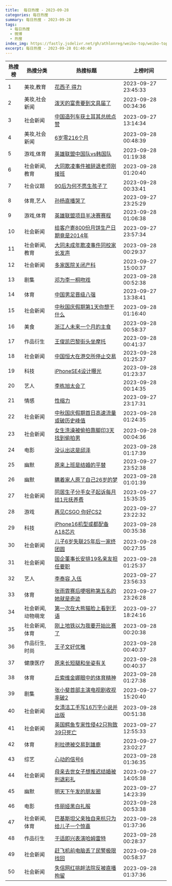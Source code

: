 ```yaml
---
title:  每日热搜 - 2023-09-28
categories: 每日热搜
summary: 每日热搜 - 2023-09-28
tags:
  - 每日热搜
  - 微博
  - 热搜
index_img: https://fastly.jsdelivr.net/gh/athlonreg/weibo-top/weibo-top.jpeg
excerpt: 每日热搜 - 2023-09-28 01:40:40
---
```


| 热搜榜 | 热搜分类 | 热搜标题 | 上榜时间 |
| --- | --- | --- | --- |
| 1 | 美妆,教育 | [花西子 得力](https://s.weibo.com/weibo%3Fq%3D%2523%E8%8A%B1%E8%A5%BF%E5%AD%90%20%E5%BE%97%E5%8A%9B%2523) | 2023-09-27 23:45:33 | 
| 2 | 美妆,社会新闻 | [泼天的富贵要到文具届了](https://s.weibo.com/weibo%3Fq%3D%2523%E6%B3%BC%E5%A4%A9%E7%9A%84%E5%AF%8C%E8%B4%B5%E8%A6%81%E5%88%B0%E6%96%87%E5%85%B7%E5%B1%8A%E4%BA%86%2523) | 2023-09-28 00:34:36 | 
| 3 | 社会新闻 | [中国造列车获土耳其总统点赞](https://s.weibo.com/weibo%3Fq%3D%2523%E4%B8%AD%E5%9B%BD%E9%80%A0%E5%88%97%E8%BD%A6%E8%8E%B7%E5%9C%9F%E8%80%B3%E5%85%B6%E6%80%BB%E7%BB%9F%E7%82%B9%E8%B5%9E%2523) | 2023-09-27 13:14:34 | 
| 4 | 美妆,社会新闻 | [6岁零216个月](https://s.weibo.com/weibo%3Fq%3D%25236%E5%B2%81%E9%9B%B6216%E4%B8%AA%E6%9C%88%2523) | 2023-09-28 00:48:39 | 
| 5 | 游戏,体育 | [英雄联盟中国队vs韩国队](https://s.weibo.com/weibo%3Fq%3D%2523%E8%8B%B1%E9%9B%84%E8%81%94%E7%9B%9F%E4%B8%AD%E5%9B%BD%E9%98%9Fvs%E9%9F%A9%E5%9B%BD%E9%98%9F%2523) | 2023-09-28 01:19:38 | 
| 6 | 社会新闻,教育 | [大同欺凌事件被辞退老师刚接班](https://s.weibo.com/weibo%3Fq%3D%2523%E5%A4%A7%E5%90%8C%E6%AC%BA%E5%87%8C%E4%BA%8B%E4%BB%B6%E8%A2%AB%E8%BE%9E%E9%80%80%E8%80%81%E5%B8%88%E5%88%9A%E6%8E%A5%E7%8F%AD%2523) | 2023-09-28 01:20:40 | 
| 7 | 社会议题 | [90后为何不愿生孩子了](https://s.weibo.com/weibo%3Fq%3D%252390%E5%90%8E%E4%B8%BA%E4%BD%95%E4%B8%8D%E6%84%BF%E7%94%9F%E5%AD%A9%E5%AD%90%E4%BA%86%2523) | 2023-09-28 00:33:41 | 
| 8 | 体育,艺人 | [孙杨直播哭了](https://s.weibo.com/weibo%3Fq%3D%2523%E5%AD%99%E6%9D%A8%E7%9B%B4%E6%92%AD%E5%93%AD%E4%BA%86%2523) | 2023-09-27 23:25:29 | 
| 9 | 游戏,体育 | [英雄联盟项目半决赛赛程](https://s.weibo.com/weibo%3Fq%3D%2523%E8%8B%B1%E9%9B%84%E8%81%94%E7%9B%9F%E9%A1%B9%E7%9B%AE%E5%8D%8A%E5%86%B3%E8%B5%9B%E8%B5%9B%E7%A8%8B%2523) | 2023-09-28 01:06:38 | 
| 10 | 社会新闻 | [给客户寄800份月饼生产日期竟是2014年](https://s.weibo.com/weibo%3Fq%3D%2523%E7%BB%99%E5%AE%A2%E6%88%B7%E5%AF%84800%E4%BB%BD%E6%9C%88%E9%A5%BC%E7%94%9F%E4%BA%A7%E6%97%A5%E6%9C%9F%E7%AB%9F%E6%98%AF2014%E5%B9%B4%2523) | 2023-09-27 23:57:34 | 
| 11 | 社会新闻,教育 | [大同未成年欺凌事件同校家长发声](https://s.weibo.com/weibo%3Fq%3D%2523%E5%A4%A7%E5%90%8C%E6%9C%AA%E6%88%90%E5%B9%B4%E6%AC%BA%E5%87%8C%E4%BA%8B%E4%BB%B6%E5%90%8C%E6%A0%A1%E5%AE%B6%E9%95%BF%E5%8F%91%E5%A3%B0%2523) | 2023-09-28 00:29:37 | 
| 12 | 社会新闻 | [多家医院关闭产科](https://s.weibo.com/weibo%3Fq%3D%2523%E5%A4%9A%E5%AE%B6%E5%8C%BB%E9%99%A2%E5%85%B3%E9%97%AD%E4%BA%A7%E7%A7%91%2523) | 2023-09-27 15:00:37 | 
| 13 | 剧集 | [邓为李一桐吻戏](https://s.weibo.com/weibo%3Fq%3D%2523%E9%82%93%E4%B8%BA%E6%9D%8E%E4%B8%80%E6%A1%90%E5%90%BB%E6%88%8F%2523) | 2023-09-28 00:52:38 | 
| 14 | 体育 | [中国男足晋级八强](https://s.weibo.com/weibo%3Fq%3D%2523%E4%B8%AD%E5%9B%BD%E7%94%B7%E8%B6%B3%E6%99%8B%E7%BA%A7%E5%85%AB%E5%BC%BA%2523) | 2023-09-27 13:38:41 | 
| 15 | 社会新闻 | [中秋国庆假期第1天你想干什么](https://s.weibo.com/weibo%3Fq%3D%2523%E4%B8%AD%E7%A7%8B%E5%9B%BD%E5%BA%86%E5%81%87%E6%9C%9F%E7%AC%AC1%E5%A4%A9%E4%BD%A0%E6%83%B3%E5%B9%B2%E4%BB%80%E4%B9%88%2523) | 2023-09-28 01:16:40 | 
| 16 | 美食 | [浙江人未来一个月的主食](https://s.weibo.com/weibo%3Fq%3D%2523%E6%B5%99%E6%B1%9F%E4%BA%BA%E6%9C%AA%E6%9D%A5%E4%B8%80%E4%B8%AA%E6%9C%88%E7%9A%84%E4%B8%BB%E9%A3%9F%2523) | 2023-09-28 00:58:37 | 
| 17 | 作品衍生 | [王俊凯巴黎街头坐摩托](https://s.weibo.com/weibo%3Fq%3D%2523%E7%8E%8B%E4%BF%8A%E5%87%AF%E5%B7%B4%E9%BB%8E%E8%A1%97%E5%A4%B4%E5%9D%90%E6%91%A9%E6%89%98%2523) | 2023-09-28 00:41:37 | 
| 18 | 社会新闻 | [中国恒大在港交所停止交易](https://s.weibo.com/weibo%3Fq%3D%2523%E4%B8%AD%E5%9B%BD%E6%81%92%E5%A4%A7%E5%9C%A8%E6%B8%AF%E4%BA%A4%E6%89%80%E5%81%9C%E6%AD%A2%E4%BA%A4%E6%98%93%2523) | 2023-09-28 01:25:37 | 
| 19 | 科技 | [iPhoneSE4设计曝光](https://s.weibo.com/weibo%3Fq%3D%2523iPhoneSE4%E8%AE%BE%E8%AE%A1%E6%9B%9D%E5%85%89%2523) | 2023-09-28 01:23:37 | 
| 20 | 艺人 | [李栋旭太会了](https://s.weibo.com/weibo%3Fq%3D%2523%E6%9D%8E%E6%A0%8B%E6%97%AD%E5%A4%AA%E4%BC%9A%E4%BA%86%2523) | 2023-09-28 00:14:35 | 
| 21 | 情感 | [性缩力](https://s.weibo.com/weibo%3Fq%3D%2523%E6%80%A7%E7%BC%A9%E5%8A%9B%2523) | 2023-09-27 23:17:31 | 
| 22 | 社会新闻 | [中秋国庆假期首日高速流量或破历史峰值](https://s.weibo.com/weibo%3Fq%3D%2523%E4%B8%AD%E7%A7%8B%E5%9B%BD%E5%BA%86%E5%81%87%E6%9C%9F%E9%A6%96%E6%97%A5%E9%AB%98%E9%80%9F%E6%B5%81%E9%87%8F%E6%88%96%E7%A0%B4%E5%8E%86%E5%8F%B2%E5%B3%B0%E5%80%BC%2523) | 2023-09-28 01:24:35 | 
| 23 | 社会新闻 | [女生洗澡被偷拍靠脚印3天找到偷拍男](https://s.weibo.com/weibo%3Fq%3D%2523%E5%A5%B3%E7%94%9F%E6%B4%97%E6%BE%A1%E8%A2%AB%E5%81%B7%E6%8B%8D%E9%9D%A0%E8%84%9A%E5%8D%B03%E5%A4%A9%E6%89%BE%E5%88%B0%E5%81%B7%E6%8B%8D%E7%94%B7%2523) | 2023-09-28 00:04:36 | 
| 24 | 电影 | [没认出这是邱泽](https://s.weibo.com/weibo%3Fq%3D%2523%E6%B2%A1%E8%AE%A4%E5%87%BA%E8%BF%99%E6%98%AF%E9%82%B1%E6%B3%BD%2523) | 2023-09-28 01:17:39 | 
| 25 | 幽默 | [原来上班是结婚的平替](https://s.weibo.com/weibo%3Fq%3D%2523%E5%8E%9F%E6%9D%A5%E4%B8%8A%E7%8F%AD%E6%98%AF%E7%BB%93%E5%A9%9A%E7%9A%84%E5%B9%B3%E6%9B%BF%2523) | 2023-09-27 23:52:38 | 
| 26 | 幽默 | [瞒着家人原了自己26岁的梦](https://s.weibo.com/weibo%3Fq%3D%2523%E7%9E%92%E7%9D%80%E5%AE%B6%E4%BA%BA%E5%8E%9F%E4%BA%86%E8%87%AA%E5%B7%B126%E5%B2%81%E7%9A%84%E6%A2%A6%2523) | 2023-09-28 01:01:39 | 
| 27 | 社会新闻 | [同居生子分手女子起诉每月给1元抚养费](https://s.weibo.com/weibo%3Fq%3D%2523%E5%90%8C%E5%B1%85%E7%94%9F%E5%AD%90%E5%88%86%E6%89%8B%E5%A5%B3%E5%AD%90%E8%B5%B7%E8%AF%89%E6%AF%8F%E6%9C%88%E7%BB%991%E5%85%83%E6%8A%9A%E5%85%BB%E8%B4%B9%2523) | 2023-09-27 15:35:35 | 
| 28 | 游戏 | [再见CSGO 你好CS2](https://s.weibo.com/weibo%3Fq%3D%2523%E5%86%8D%E8%A7%81CSGO%20%E4%BD%A0%E5%A5%BDCS2%2523) | 2023-09-27 23:22:32 | 
| 29 | 科技 | [iPhone16机型或都配备A18芯片](https://s.weibo.com/weibo%3Fq%3D%2523iPhone16%E6%9C%BA%E5%9E%8B%E6%88%96%E9%83%BD%E9%85%8D%E5%A4%87A18%E8%8A%AF%E7%89%87%2523) | 2023-09-28 00:35:38 | 
| 30 | 社会新闻 | [儿子6岁失联25年后一家终团圆](https://s.weibo.com/weibo%3Fq%3D%2523%E5%84%BF%E5%AD%906%E5%B2%81%E5%A4%B1%E8%81%9425%E5%B9%B4%E5%90%8E%E4%B8%80%E5%AE%B6%E7%BB%88%E5%9B%A2%E5%9C%86%2523) | 2023-09-28 00:27:35 | 
| 31 | 社会新闻 | [国企董事长安排19名亲友担任要职](https://s.weibo.com/weibo%3Fq%3D%2523%E5%9B%BD%E4%BC%81%E8%91%A3%E4%BA%8B%E9%95%BF%E5%AE%89%E6%8E%9219%E5%90%8D%E4%BA%B2%E5%8F%8B%E6%8B%85%E4%BB%BB%E8%A6%81%E8%81%8C%2523) | 2023-09-28 01:25:37 | 
| 32 | 艺人 | [李泰容 入伍](https://s.weibo.com/weibo%3Fq%3D%2523%E6%9D%8E%E6%B3%B0%E5%AE%B9%20%E5%85%A5%E4%BC%8D%2523) | 2023-09-27 23:56:33 | 
| 33 | 体育 | [张雨霏赛后哽咽称第五名的她就是奇迹](https://s.weibo.com/weibo%3Fq%3D%2523%E5%BC%A0%E9%9B%A8%E9%9C%8F%E8%B5%9B%E5%90%8E%E5%93%BD%E5%92%BD%E7%A7%B0%E7%AC%AC%E4%BA%94%E5%90%8D%E7%9A%84%E5%A5%B9%E5%B0%B1%E6%98%AF%E5%A5%87%E8%BF%B9%2523) | 2023-09-27 23:26:28 | 
| 34 | 社会新闻,动物萌宠 | [第一次在大熊猫脸上看到无语](https://s.weibo.com/weibo%3Fq%3D%2523%E7%AC%AC%E4%B8%80%E6%AC%A1%E5%9C%A8%E5%A4%A7%E7%86%8A%E7%8C%AB%E8%84%B8%E4%B8%8A%E7%9C%8B%E5%88%B0%E6%97%A0%E8%AF%AD%2523) | 2023-09-27 18:24:16 | 
| 35 | 社会新闻,体育 | [刚上地铁以为我要开始比赛了](https://s.weibo.com/weibo%3Fq%3D%2523%E5%88%9A%E4%B8%8A%E5%9C%B0%E9%93%81%E4%BB%A5%E4%B8%BA%E6%88%91%E8%A6%81%E5%BC%80%E5%A7%8B%E6%AF%94%E8%B5%9B%E4%BA%86%2523) | 2023-09-28 00:20:38 | 
| 36 | 作品衍生,时尚 | [王子文好优雅](https://s.weibo.com/weibo%3Fq%3D%2523%E7%8E%8B%E5%AD%90%E6%96%87%E5%A5%BD%E4%BC%98%E9%9B%85%2523) | 2023-09-28 00:40:37 | 
| 37 | 健康医疗 | [原来长短腿和坐姿有关](https://s.weibo.com/weibo%3Fq%3D%2523%E5%8E%9F%E6%9D%A5%E9%95%BF%E7%9F%AD%E8%85%BF%E5%92%8C%E5%9D%90%E5%A7%BF%E6%9C%89%E5%85%B3%2523) | 2023-09-28 00:40:37 | 
| 38 | 体育 | [丘索维金娜眼中的体育精神](https://s.weibo.com/weibo%3Fq%3D%2523%E4%B8%98%E7%B4%A2%E7%BB%B4%E9%87%91%E5%A8%9C%E7%9C%BC%E4%B8%AD%E7%9A%84%E4%BD%93%E8%82%B2%E7%B2%BE%E7%A5%9E%2523) | 2023-09-28 01:27:38 | 
| 39 | 剧集 | [张小斐首部主演电视剧收视率破2](https://s.weibo.com/weibo%3Fq%3D%2523%E5%BC%A0%E5%B0%8F%E6%96%90%E9%A6%96%E9%83%A8%E4%B8%BB%E6%BC%94%E7%94%B5%E8%A7%86%E5%89%A7%E6%94%B6%E8%A7%86%E7%8E%87%E7%A0%B42%2523) | 2023-09-27 15:20:40 | 
| 40 | 社会新闻 | [女清洁工手写16万字小说并出版](https://s.weibo.com/weibo%3Fq%3D%2523%E5%A5%B3%E6%B8%85%E6%B4%81%E5%B7%A5%E6%89%8B%E5%86%9916%E4%B8%87%E5%AD%97%E5%B0%8F%E8%AF%B4%E5%B9%B6%E5%87%BA%E7%89%88%2523) | 2023-09-28 00:51:38 | 
| 41 | 社会新闻 | [英国鳄鱼专家性侵42只狗致39只死亡](https://s.weibo.com/weibo%3Fq%3D%2523%E8%8B%B1%E5%9B%BD%E9%B3%84%E9%B1%BC%E4%B8%93%E5%AE%B6%E6%80%A7%E4%BE%B542%E5%8F%AA%E7%8B%97%E8%87%B439%E5%8F%AA%E6%AD%BB%E4%BA%A1%2523) | 2023-09-27 12:55:33 | 
| 42 | 体育 | [利拉德被交易到雄鹿](https://s.weibo.com/weibo%3Fq%3D%2523%E5%88%A9%E6%8B%89%E5%BE%B7%E8%A2%AB%E4%BA%A4%E6%98%93%E5%88%B0%E9%9B%84%E9%B9%BF%2523) | 2023-09-27 23:02:27 | 
| 43 | 综艺 | [心动的信号6](https://s.weibo.com/weibo%3Fq%3D%2523%E5%BF%83%E5%8A%A8%E7%9A%84%E4%BF%A1%E5%8F%B76%2523) | 2023-09-28 01:36:35 | 
| 44 | 社会新闻 | [母亲去世女子想推迟结婚被判退彩礼](https://s.weibo.com/weibo%3Fq%3D%2523%E6%AF%8D%E4%BA%B2%E5%8E%BB%E4%B8%96%E5%A5%B3%E5%AD%90%E6%83%B3%E6%8E%A8%E8%BF%9F%E7%BB%93%E5%A9%9A%E8%A2%AB%E5%88%A4%E9%80%80%E5%BD%A9%E7%A4%BC%2523) | 2023-09-27 14:05:38 | 
| 45 | 幽默 | [明天下午发的朋友圈](https://s.weibo.com/weibo%3Fq%3D%2523%E6%98%8E%E5%A4%A9%E4%B8%8B%E5%8D%88%E5%8F%91%E7%9A%84%E6%9C%8B%E5%8F%8B%E5%9C%88%2523) | 2023-09-27 14:23:39 | 
| 46 | 电影 | [佟丽娅黑白礼服](https://s.weibo.com/weibo%3Fq%3D%2523%E4%BD%9F%E4%B8%BD%E5%A8%85%E9%BB%91%E7%99%BD%E7%A4%BC%E6%9C%8D%2523) | 2023-09-28 00:53:38 | 
| 47 | 社会新闻,体育 | [巴基斯坦父亲独自来杭只为给儿子一个惊喜](https://s.weibo.com/weibo%3Fq%3D%2523%E5%B7%B4%E5%9F%BA%E6%96%AF%E5%9D%A6%E7%88%B6%E4%BA%B2%E7%8B%AC%E8%87%AA%E6%9D%A5%E6%9D%AD%E5%8F%AA%E4%B8%BA%E7%BB%99%E5%84%BF%E5%AD%90%E4%B8%80%E4%B8%AA%E6%83%8A%E5%96%9C%2523) | 2023-09-28 01:37:36 | 
| 48 | 作品衍生 | [于适即兴表演哈姆雷特](https://s.weibo.com/weibo%3Fq%3D%2523%E4%BA%8E%E9%80%82%E5%8D%B3%E5%85%B4%E8%A1%A8%E6%BC%94%E5%93%88%E5%A7%86%E9%9B%B7%E7%89%B9%2523) | 2023-09-28 00:28:37 | 
| 49 | 社会新闻 | [赶飞机前电脑丢了民警极限找回](https://s.weibo.com/weibo%3Fq%3D%2523%E8%B5%B6%E9%A3%9E%E6%9C%BA%E5%89%8D%E7%94%B5%E8%84%91%E4%B8%A2%E4%BA%86%E6%B0%91%E8%AD%A6%E6%9E%81%E9%99%90%E6%89%BE%E5%9B%9E%2523) | 2023-09-28 00:58:37 | 
| 50 | 社会新闻 | [失信网红挑衅法院反被直播拘留](https://s.weibo.com/weibo%3Fq%3D%2523%E5%A4%B1%E4%BF%A1%E7%BD%91%E7%BA%A2%E6%8C%91%E8%A1%85%E6%B3%95%E9%99%A2%E5%8F%8D%E8%A2%AB%E7%9B%B4%E6%92%AD%E6%8B%98%E7%95%99%2523) | 2023-09-28 01:37:36 | 
